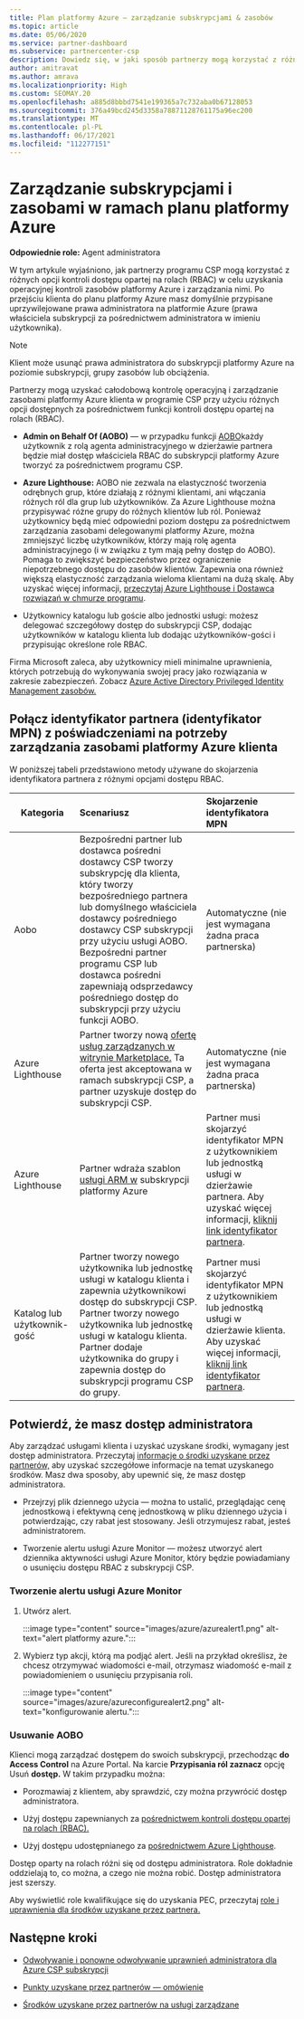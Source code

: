 ```yaml
---
title: Plan platformy Azure — zarządzanie subskrypcjami & zasobów
ms.topic: article
ms.date: 05/06/2020
ms.service: partner-dashboard
ms.subservice: partnercenter-csp
description: Dowiedz się, w jaki sposób partnerzy mogą korzystać z różnych opcji kontroli dostępu opartej na rolach (RBAC) w celu uzyskania operacyjnej kontroli zasobów platformy Azure i zarządzania nimi.
author: amitravat
ms.author: amrava
ms.localizationpriority: High
ms.custom: SEOMAY.20
ms.openlocfilehash: a885d8bbbd7541e199365a7c732aba0b67128053
ms.sourcegitcommit: 376a49bcd245d3358a78871128761175a96ec200
ms.translationtype: MT
ms.contentlocale: pl-PL
ms.lasthandoff: 06/17/2021
ms.locfileid: "112277151"
---
```

# <a name="manage-subscriptions-and-resources-under-the-azure-plan"></a>Zarządzanie subskrypcjami i zasobami w ramach planu platformy Azure

**Odpowiednie role:** Agent administratora


W tym artykule wyjaśniono, jak partnerzy programu CSP mogą korzystać z różnych opcji kontroli dostępu opartej na rolach (RBAC) w celu uzyskania operacyjnej kontroli zasobów platformy Azure i zarządzania nimi. Po przejściu klienta do planu platformy Azure masz domyślnie przypisane uprzywilejowane prawa administratora na platformie Azure (prawa właściciela subskrypcji za pośrednictwem administratora w imieniu użytkownika).

 > [!NOTE]
 > Klient może usunąć prawa administratora do subskrypcji platformy Azure na poziomie subskrypcji, grupy zasobów lub obciążenia. 

 Partnerzy mogą uzyskać całodobową kontrolę operacyjną i zarządzanie zasobami platformy Azure klienta w programie CSP przy użyciu różnych opcji dostępnych za pośrednictwem funkcji kontroli dostępu opartej na rolach (RBAC). 

- **Admin on Behalf Of (AOBO)** — w przypadku funkcji [AOBO](https://channel9.msdn.com/Series/cspdev/Module-11-Admin-On-Behalf-Of-AOBO)każdy użytkownik z rolą agenta administracyjnego w dzierżawie partnera będzie miał dostęp właściciela RBAC do subskrypcji platformy Azure tworzyć za pośrednictwem programu CSP.

- **Azure Lighthouse:** AOBO nie zezwala na elastyczność tworzenia odrębnych grup, które działają z różnymi klientami, ani włączania różnych ról dla grup lub użytkowników. Za Azure Lighthouse można przypisywać różne grupy do różnych klientów lub ról. Ponieważ użytkownicy będą mieć odpowiedni poziom dostępu za pośrednictwem zarządzania zasobami delegowanymi platformy Azure, można zmniejszyć liczbę użytkowników, którzy mają rolę agenta administracyjnego (i w związku z tym mają pełny dostęp do AOBO). Pomaga to zwiększyć bezpieczeństwo przez ograniczenie niepotrzebnego dostępu do zasobów klientów. Zapewnia ona również większą elastyczność zarządzania wieloma klientami na dużą skalę. Aby uzyskać więcej informacji, [przeczytaj Azure Lighthouse i Dostawca rozwiązań w chmurze programu](/azure/lighthouse/concepts/cloud-solution-provider).

- Użytkownicy katalogu lub goście albo jednostki usługi: możesz delegować szczegółowy dostęp do subskrypcji CSP, dodając użytkowników w katalogu klienta lub dodając użytkowników-gości i przypisując określone role RBAC. **[](/azure/active-directory/develop/app-objects-and-service-principals)**

Firma Microsoft zaleca, aby użytkownicy mieli minimalne uprawnienia, których potrzebują do wykonywania swojej pracy jako rozwiązania w zakresie zabezpieczeń. Zobacz [Azure Active Directory Privileged Identity Management zasobów.](/azure/active-directory/privileged-identity-management/pim-configure)

## <a name="link-your-partner-id-mpn-id-to-your-credentials-for-managing-customers-azure-resources"></a>Połącz identyfikator partnera (identyfikator MPN) z poświadczeniami na potrzeby zarządzania zasobami platformy Azure klienta

W poniższej tabeli przedstawiono metody używane do skojarzenia identyfikatora partnera z różnymi opcjami dostępu RBAC.

|**Kategoria**   |**Scenariusz**   |**Skojarzenie identyfikatora MPN**|
|-----------------|:------------------------|:------------------|
|Aobo   |Bezpośredni partner lub dostawca pośredni dostawcy CSP tworzy subskrypcję dla klienta, który tworzy bezpośredniego partnera lub domyślnego właściciela dostawcy pośredniego dostawcy CSP subskrypcji przy użyciu usługi AOBO. Bezpośredni partner programu CSP lub dostawca pośredni zapewniają odsprzedawcy pośredniego dostęp do subskrypcji przy użyciu funkcji AOBO.|Automatyczne (nie jest wymagana żadna praca partnerska)|
|Azure Lighthouse|Partner tworzy nową [ofertę usług zarządzanych w witrynie Marketplace.](/azure/lighthouse/concepts/managed-services-offers) Ta oferta jest akceptowana w ramach subskrypcji CSP, a partner uzyskuje dostęp do subskrypcji CSP.|Automatyczne (nie jest wymagana żadna praca partnerska)|
|Azure Lighthouse|Partner wdraża szablon [usługi ARM w](/azure/lighthouse/how-to/onboard-customer) subskrypcji platformy Azure|Partner musi skojarzyć identyfikator MPN z użytkownikiem lub jednostką usługi w dzierżawie partnera. Aby uzyskać więcej informacji, [kliknij link identyfikator partnera](/azure/billing/billing-partner-admin-link-started).|
|Katalog lub użytkownik-gość|Partner tworzy nowego użytkownika lub jednostkę usługi w katalogu klienta i zapewnia użytkownikowi dostęp do subskrypcji CSP. Partner tworzy nowego użytkownika lub jednostkę usługi w katalogu klienta. Partner dodaje użytkownika do grupy i zapewnia dostęp do subskrypcji programu CSP do grupy.|Partner musi skojarzyć identyfikator MPN z użytkownikiem lub jednostką usługi w dzierżawie klienta. Aby uzyskać więcej informacji, [kliknij link identyfikator partnera](/azure/billing/billing-partner-admin-link-started).|

## <a name="confirm-that-you-have-admin-access"></a>Potwierdź, że masz dostęp administratora

Aby zarządzać usługami klienta i uzyskać uzyskane środki, wymagany jest dostęp administratora. Przeczytaj [informacje o środki uzyskane przez partnerów,](partner-earned-credit.md) aby uzyskać szczegółowe informacje na temat uzyskanego środków. Masz dwa sposoby, aby upewnić się, że masz dostęp administratora.

- Przejrzyj plik dziennego użycia — można to ustalić, przeglądając cenę jednostkową i efektywną cenę jednostkową w pliku dziennego użycia i potwierdzając, czy rabat jest stosowany. Jeśli otrzymujesz rabat, jesteś administratorem.

- Tworzenie alertu usługi Azure Monitor — możesz utworzyć [](/azure/azure-monitor/platform/alerts-activity-log) alert dziennika aktywności usługi Azure Monitor, który będzie powiadamiany o usunięciu dostępu RBAC z subskrypcji CSP.

### <a name="create-an-azure-monitor-alert"></a>Tworzenie alertu usługi Azure Monitor

1. Utwórz alert.

   :::image type="content" source="images/azure/azurealert1.png" alt-text="alert platformy azure.":::

2. Wybierz typ akcji, którą ma podjąć alert. Jeśli na przykład określisz, że chcesz otrzymywać wiadomości e-mail, otrzymasz wiadomość e-mail z powiadomieniem o usunięciu przypisania roli.

   :::image type="content" source="images/azure/azureconfigurealert2.png" alt-text="konfigurowanie alertu.":::

### <a name="aobo-removal"></a>Usuwanie AOBO

Klienci mogą zarządzać dostępem do swoich subskrypcji, przechodząc **do Access Control** na Azure Portal. Na karcie **Przypisania ról zaznacz** opcję Usuń **dostęp.** W takim przypadku można:

- Porozmawiaj z klientem, aby sprawdzić, czy można przywrócić dostęp administratora.

- Użyj dostępu zapewnianych za [pośrednictwem kontroli dostępu opartej na rolach (RBAC).](/azure/role-based-access-control/overview)

- Użyj dostępu udostępnianego za [pośrednictwem Azure Lighthouse](https://azure.microsoft.com/services/azure-lighthouse/).

Dostęp oparty na rolach różni się od dostępu administratora. Role dokładnie oddzielają to, co można, a czego nie można robić. Dostęp administratora jest szerszy.

Aby wyświetlić role kwalifikujące się do uzyskania PEC, przeczytaj [role i uprawnienia dla środków uzyskane przez partnera.](https://query.prod.cms.rt.microsoft.com/cms/api/am/binary/RE3QuW2)

## <a name="next-steps"></a>Następne kroki

- [Odwoływanie i ponowne odwoływanie uprawnień administratora dla Azure CSP subskrypcji](revoke-reinstate-csp.md)

- [Punkty uzyskane przez partnerów — omówienie](partner-earned-credit.md)

- [Środków uzyskane przez partnerów na usługi zarządzane](partner-earned-credit-explanation.md)